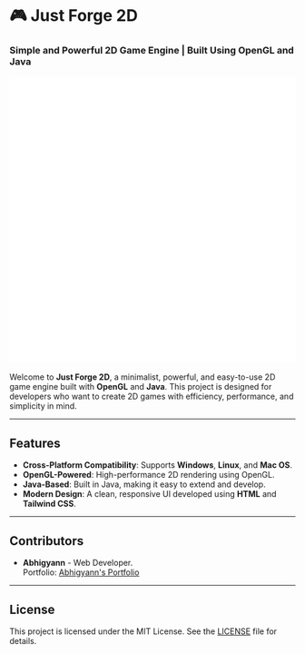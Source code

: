 # 🎮 Just Forge 2D

### Simple and Powerful 2D Game Engine | Built Using OpenGL and Java

![Gamepad Icon](assests/game.png)

Welcome to **Just Forge 2D**, a minimalist, powerful, and easy-to-use 2D game engine built with **OpenGL** and **Java**. This project is designed for developers who want to create 2D games with efficiency, performance, and simplicity in mind.

---

## Features

- **Cross-Platform Compatibility**: Supports **Windows**, **Linux**, and **Mac OS**.
- **OpenGL-Powered**: High-performance 2D rendering using OpenGL.
- **Java-Based**: Built in Java, making it easy to extend and develop.
- **Modern Design**: A clean, responsive UI developed using **HTML** and **Tailwind CSS**.

---

## Contributors

- **Abhigyann** - Web Developer.  
  Portfolio: [Abhigyann's Portfolio](https://www.linkedin.com/in/abhigyan-raj-6211502a1/)

---

## License

This project is licensed under the MIT License. See the [LICENSE](LICENSE) file for details.

